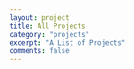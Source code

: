 ```yaml
---
layout: project
title: All Projects
category: "projects"
excerpt: "A List of Projects"
comments: false
---
```

